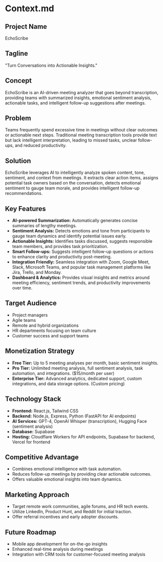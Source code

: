# Context.md

## Project Name

EchoScribe

## Tagline

"Turn Conversations into Actionable Insights."

## Concept

EchoScribe is an AI-driven meeting analyzer that goes beyond transcription, providing teams with summarized insights, emotional sentiment analysis, actionable tasks, and intelligent follow-up suggestions after meetings.

## Problem

Teams frequently spend excessive time in meetings without clear outcomes or actionable next steps. Traditional meeting transcription tools provide text but lack intelligent interpretation, leading to missed tasks, unclear follow-ups, and reduced productivity.

## Solution

EchoScribe leverages AI to intelligently analyze spoken content, tone, sentiment, and context from meetings. It extracts clear action items, assigns potential task owners based on the conversation, detects emotional sentiment to gauge team morale, and provides intelligent follow-up recommendations.

## Key Features

* **AI-powered Summarization:** Automatically generates concise summaries of lengthy meetings.
* **Sentiment Analysis:** Detects emotions and tone from participants to gauge team dynamics and identify potential issues early.
* **Actionable Insights:** Identifies tasks discussed, suggests responsible team members, and provides task prioritization.
* **Smart Follow-ups:** Suggests intelligent follow-up questions or actions to enhance clarity and productivity post-meeting.
* **Integration Friendly:** Seamless integration with Zoom, Google Meet, Slack, Microsoft Teams, and popular task management platforms like Jira, Trello, and Monday.
* **Dashboard & Analytics:** Provides visual insights and metrics around meeting efficiency, sentiment trends, and productivity improvements over time.

## Target Audience

* Project managers
* Agile teams
* Remote and hybrid organizations
* HR departments focusing on team culture
* Customer success and support teams

## Monetization Strategy

* **Free Tier:** Up to 5 meeting analyses per month, basic sentiment insights.
* **Pro Tier:** Unlimited meeting analysis, full sentiment analysis, task automation, and integrations. (\$15/month per user)
* **Enterprise Tier:** Advanced analytics, dedicated support, custom integrations, and data storage options. (Custom pricing)

## Technology Stack

* **Frontend:** React.js, Tailwind CSS
* **Backend:** Node.js, Express, Python (FastAPI for AI endpoints)
* **AI Services:** GPT-4, OpenAI Whisper (transcription), Hugging Face (sentiment analysis)
* **Database:** Supabase
* **Hosting:** Cloudflare Workers for API endpoints, Supabase for backend, Vercel for frontend

## Competitive Advantage

* Combines emotional intelligence with task automation.
* Reduces follow-up meetings by providing clear actionable outcomes.
* Offers valuable emotional insights into team dynamics.

## Marketing Approach

* Target remote work communities, agile forums, and HR tech events.
* Utilize LinkedIn, Product Hunt, and Reddit for initial traction.
* Offer referral incentives and early adopter discounts.

## Future Roadmap

* Mobile app development for on-the-go insights
* Enhanced real-time analysis during meetings
* Integration with CRM tools for customer-focused meeting analysis
